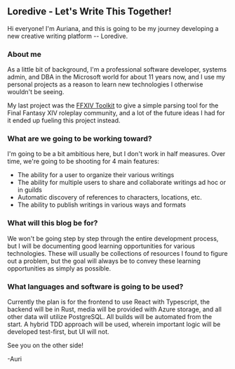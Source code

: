 ## Loredive - Let's Write This Together!

Hi everyone! I'm Auriana, and this is going to be my journey developing a new creative writing platform -- Loredive.

### About me
As a little bit of background, I'm a professional software developer, systems admin, and DBA in the Microsoft world for about 11 years now, and I use my personal projects as a reason to learn new technologies I otherwise wouldn't be seeing. 

My last project was the [FFXIV Toolkit](https://ffxiv-toolkit.com) to give a simple parsing tool for the Final Fantasy XIV roleplay community, and a lot of the future ideas I had for it ended up fueling this project instead.

### What are we going to be working toward?
I'm going to be a bit ambitious here, but I don't work in half measures. Over time, we're going to be shooting for 4 main features:
- The ability for a user to organize their various writings
- The ability for multiple users to share and collaborate writings ad hoc or in guilds
- Automatic discovery of references to characters, locations, etc.
- The ability to publish writings in various ways and formats

### What will this blog be for?
We won't be going step by step through the entire development process, but I will be documenting good learning opportunities for various technologies. These will usually be collections of resources I found to figure out a problem, but the goal will always be to convey these learning opportunities as simply as possible. 

### What languages and software is going to be used?
Currently the plan is for the frontend to use React with Typescript, the backend will be in Rust, media will be provided with Azure storage, and all other data will utilize PostgreSQL. All builds will be automated from the start. 
A hybrid TDD approach will be used, wherein important logic will be developed test-first, but UI will not.


See you on the other side!

-Auri
